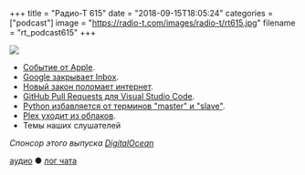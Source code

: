 +++
title = "Радио-Т 615"
date = "2018-09-15T18:05:24"
categories = ["podcast"]
image = "https://radio-t.com/images/radio-t/rt615.jpg"
filename = "rt_podcast615"
+++

![](https://radio-t.com/images/radio-t/rt615.jpg)

- [Событие от Apple](https://techcrunch.com/2018/09/12/everything-apple-announced-at-its-iphone-xs-event/).
- [Google закрывает Inbox](https://www.theverge.com/2018/9/12/17848500/google-inbox-shut-down-sunset-snooze-email-march-2019).
- [Новый закон поломает интернет](https://www.buzzfeednews.com/article/ryanhatesthis/everything-you-need-to-know-about-the-law-european).
- [GitHub Pull Requests для Visual Studio Code](https://marketplace.visualstudio.com/items?itemName=GitHub.vscode-pull-request-github).
- [Python избавляется от терминов "master" и "slave"](http://www.opennet.ru/opennews/art.shtml?num=49256).
- [Plex уходит из облаков](https://variety.com/2018/digital/news/plex-cloud-shutting-down-1202936840/).
- Темы наших слушателей

*Спонсор этого выпуска [DigitalOcean](https://www.digitalocean.com)*


[аудио](http://cdn.radio-t.com/rt_podcast615.mp3) ● [лог чата](http://chat.radio-t.com/logs/radio-t-615.html)
<audio src="http://cdn.radio-t.com/rt_podcast615.mp3" preload="none"></audio>
